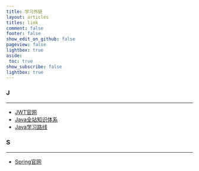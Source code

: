 ```yaml
---
title: 学习外链
layout: articles
titles: link
comment: false
footer: false
show_edit_on_github: false
pageview: false
lightbox: true
aside:
 toc: true
show_subscribe: false
lightbox: true
---
```


### J

---
+ [JWT官网](https://jwt.io)
+ [Java全站知识体系](https://pdai.tech)
+ [Java学习路线](https://bilibili.com/read/mobile?id=5216534)

### S

---
+ [Spring官网](https://spring.io)
